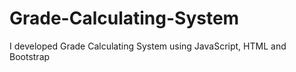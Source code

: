 # Grade-Calculating-System
I developed Grade Calculating System using JavaScript, HTML and Bootstrap
